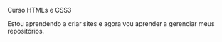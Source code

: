  Curso HTMLs e CSS3

 Estou aprendendo a criar sites e agora vou aprender a gerenciar meus repositórios.